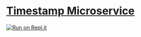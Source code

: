 
# [Timestamp Microservice](https://www.freecodecamp.org/learn/apis-and-microservices/apis-and-microservices-projects/timestamp-microservice)
[![Run on Repl.it](https://repl.it/badge/github/kem0o/neonitev2)](https://repl.it/@aldhaneka/boilerplate-project-timestamp)